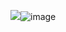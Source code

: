 ![](jixiebi.png)![image](https://user-images.githubusercontent.com/50450703/117769837-ccf5c800-b266-11eb-8cd6-ec4742fa470e.png)
